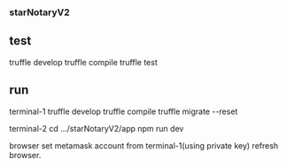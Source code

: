 ### starNotaryV2

## test
truffle develop
truffle compile
truffle test

## run
terminal-1
truffle develop
truffle compile
truffle migrate --reset

terminal-2
cd .../starNotaryV2/app
npm run dev

browser
set metamask account from terminal-1(using private key)
refresh browser.

